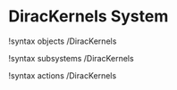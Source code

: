 <!-- MOOSE Documentation Stub: Remove this when content is added. -->

# DiracKernels System
!syntax objects /DiracKernels

!syntax subsystems /DiracKernels

!syntax actions /DiracKernels
